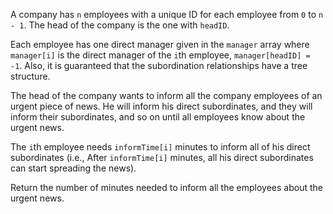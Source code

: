 A company has `n` employees with a unique ID for each employee from `0` to `n - 1`. The head of the company is the one with `headID`.

Each employee has one direct manager given in the `manager` array where `manager[i]` is the direct manager of the `i`th employee, `manager[headID] = -1`. Also, it is guaranteed that the subordination relationships have a tree structure.

The head of the company wants to inform all the company employees of an urgent piece of news. He will inform his direct subordinates, and they will inform their subordinates, and so on until all employees know about the urgent news.

The `i`th employee needs `informTime[i]` minutes to inform all of his direct subordinates (i.e., After `informTime[i]` minutes, all his direct subordinates can start spreading the news).

Return the number of minutes needed to inform all the employees about the urgent news.
